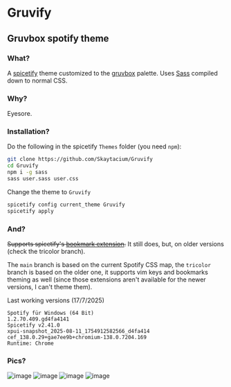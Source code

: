 # Gruvify
## Gruvbox spotify theme

### What?

A [spicetify](https://spicetify.app/) theme customized to the [gruvbox](https://github.com/gruvbox-community/gruvbox) palette.
Uses [Sass](https://sass-lang.com/) compiled down to normal CSS.

### Why?

Eyesore.

### Installation?

Do the following in the spicetify `Themes` folder (you need `npm`):
```sh
git clone https://github.com/Skaytacium/Gruvify
cd Gruvify
npm i -g sass
sass user.sass user.css
```
Change the theme to `Gruvify`
```sh
spicetify config current_theme Gruvify
spicetify apply
```

### And?

~~Supports spicetify's [bookmark extension](https://spicetify.app/docs/advanced-usage/extensions/#bookmark).~~ It still does, but, on older versions (check the tricolor branch).

The `main` branch is based on the current Spotify CSS map, the `tricolor` branch is based on the older one, it supports vim keys and bookmarks theming as well (since those extensions aren't available for the newer versions, I can't theme them).

Last working versions (17/7/2025)

```
Spotify für Windows (64 Bit)
1.2.70.409.gd4fa4141
Spicetify v2.41.0
xpui-snapshot_2025-08-11_1754912582566_d4fa414
cef_138.0.29+gae7ee9b+chromium-138.0.7204.169
Runtime: Chrome
```

### Pics?

![image](https://github.com/user-attachments/assets/c77c84c8-16c7-400f-8ccc-5b77870e2104)
![image](https://github.com/user-attachments/assets/bcb6e7a9-8118-4520-a539-15408eeef5fd)
![image](https://github.com/user-attachments/assets/567d13b8-04a0-4378-b989-37d1fada17f7)
![image](https://github.com/user-attachments/assets/32c53395-ddd6-49d1-9fca-86aeef9d0c1f)
